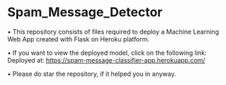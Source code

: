 # Spam_Message_Detector

• This repository consists of files required to deploy a Machine Learning Web App created with Flask on Heroku platform.

• If you want to view the deployed model, click on the following link:
Deployed at: https://spam-message-classifier-app.herokuapp.com/

• Please do star the repository, if it helped you in anyway.
